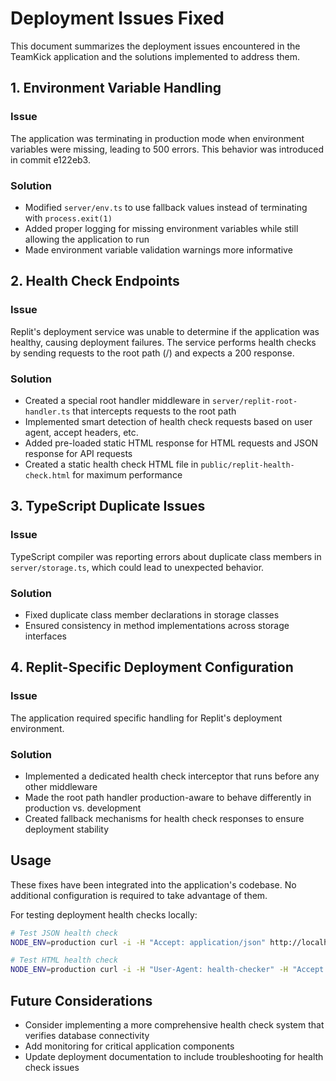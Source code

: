 # Deployment Issues Fixed

This document summarizes the deployment issues encountered in the TeamKick application and the solutions implemented to address them.

## 1. Environment Variable Handling

### Issue
The application was terminating in production mode when environment variables were missing, leading to 500 errors. This behavior was introduced in commit e122eb3.

### Solution
- Modified `server/env.ts` to use fallback values instead of terminating with `process.exit(1)`
- Added proper logging for missing environment variables while still allowing the application to run
- Made environment variable validation warnings more informative

## 2. Health Check Endpoints

### Issue
Replit's deployment service was unable to determine if the application was healthy, causing deployment failures. The service performs health checks by sending requests to the root path (/) and expects a 200 response.

### Solution
- Created a special root handler middleware in `server/replit-root-handler.ts` that intercepts requests to the root path
- Implemented smart detection of health check requests based on user agent, accept headers, etc.
- Added pre-loaded static HTML response for HTML requests and JSON response for API requests
- Created a static health check HTML file in `public/replit-health-check.html` for maximum performance

## 3. TypeScript Duplicate Issues

### Issue
TypeScript compiler was reporting errors about duplicate class members in `server/storage.ts`, which could lead to unexpected behavior.

### Solution
- Fixed duplicate class member declarations in storage classes
- Ensured consistency in method implementations across storage interfaces

## 4. Replit-Specific Deployment Configuration

### Issue
The application required specific handling for Replit's deployment environment.

### Solution
- Implemented a dedicated health check interceptor that runs before any other middleware
- Made the root path handler production-aware to behave differently in production vs. development
- Created fallback mechanisms for health check responses to ensure deployment stability

## Usage

These fixes have been integrated into the application's codebase. No additional configuration is required to take advantage of them.

For testing deployment health checks locally:

```bash
# Test JSON health check
NODE_ENV=production curl -i -H "Accept: application/json" http://localhost:5000/

# Test HTML health check
NODE_ENV=production curl -i -H "User-Agent: health-checker" -H "Accept: text/html" http://localhost:5000/
```

## Future Considerations

- Consider implementing a more comprehensive health check system that verifies database connectivity
- Add monitoring for critical application components
- Update deployment documentation to include troubleshooting for health check issues